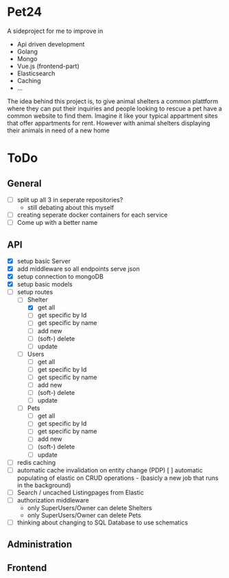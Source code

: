# Pet24
A sideproject for me to improve in
- Api driven development
- Golang
- Mongo
- Vue.js (frontend-part)
- Elasticsearch
- Caching
- ...

The idea behind this project is, to give animal shelters a common plattform where they can put their inquiries and people looking to rescue a pet have a common website to find them. Imagine it like your typical appartment sites that offer appartments for rent. However with animal shelters displaying their animals in need of a new home

# ToDo

## General
- [ ] split up all 3 in seperate repositories?
  - still debating about this myself
- [ ] creating seperate docker containers for each service
- [ ] Come up with a better name

## API
- [x] setup basic Server
- [x] add middleware so all endpoints serve json
- [x] setup connection to mongoDB
- [x] setup basic models
- [ ] setup routes
    - [ ] Shelter
        - [x] get all
        - [ ] get specific by Id
        - [ ] get specific by name
        - [ ] add new
        - [ ] (soft-) delete 
        - [ ] update
    - [ ] Users
        - [ ] get all
        - [ ] get specific by Id
        - [ ] get specific by name
        - [ ] add new
        - [ ] (soft-) delete 
        - [ ] update
    - [ ] Pets
        - [ ] get all
        - [ ] get specific by Id
        - [ ] get specific by name
        - [ ] add new
        - [ ] (soft-) delete
        - [ ] update
- [ ] redis caching
- [ ] automatic cache invalidation on entity change (PDP)
[ ] automatic populating of elastic on CRUD operations - (basicly a new job that runs in the background)
- [ ] Search / uncached Listingpages from Elastic
- [ ] authorization middleware
    - only SuperUsers/Owner can delete Shelters
    - only SuperUsers/Owner can delete Pets
- [ ] thinking about changing to SQL Database to use schematics

## Administration

## Frontend